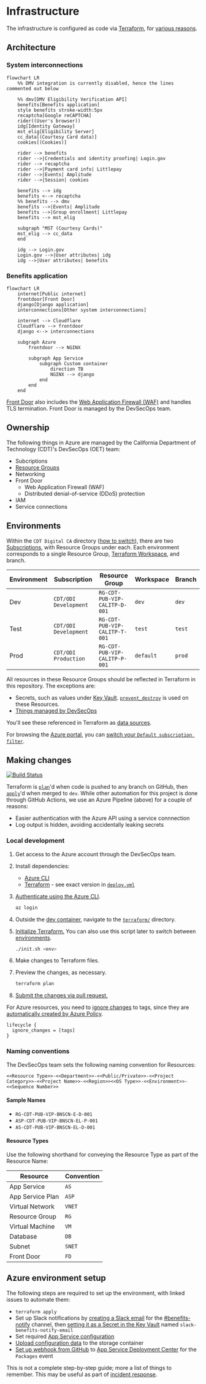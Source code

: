 # Infrastructure

The infrastructure is configured as code via [Terraform](https://www.terraform.io/), for [various reasons](https://techcommunity.microsoft.com/t5/fasttrack-for-azure/the-benefits-of-infrastructure-as-code/ba-p/2069350).

## Architecture

### System interconnections

```mermaid
flowchart LR
    %% DMV integration is currently disabled, hence the lines commented out below

    %% dmv[DMV Eligibility Verification API]
    benefits[Benefits application]
    style benefits stroke-width:5px
    recaptcha[Google reCAPTCHA]
    rider((User's browser))
    idg[Identity Gateway]
    mst_elig[Eligibility Server]
    cc_data[(Courtesy Card data)]
    cookies[(Cookies)]

    rider --> benefits
    rider -->|Credentials and identity proofing| Login.gov
    rider --> recaptcha
    rider -->|Payment card info| Littlepay
    rider -->|Events| Amplitude
    rider -->|Session| cookies

    benefits --> idg
    benefits <--> recaptcha
    %% benefits --> dmv
    benefits -->|Events| Amplitude
    benefits -->|Group enrollment| Littlepay
    benefits --> mst_elig

    subgraph "MST (Courtesy Cards)"
    mst_elig --> cc_data
    end

    idg --> Login.gov
    Login.gov -->|User attributes| idg
    idg -->|User attributes| benefits
```

### Benefits application

```mermaid
flowchart LR
    internet[Public internet]
    frontdoor[Front Door]
    django[Django application]
    interconnections[Other system interconnections]

    internet --> Cloudflare
    Cloudflare --> frontdoor
    django <--> interconnections

    subgraph Azure
        frontdoor --> NGINX

        subgraph App Service
            subgraph Custom container
                direction TB
                NGINX --> django
            end
        end
    end
```

[Front Door](https://docs.microsoft.com/en-us/azure/frontdoor/front-door-overview) also includes the [Web Application Firewall (WAF)](https://docs.microsoft.com/en-us/azure/web-application-firewall/afds/afds-overview) and handles TLS termination. Front Door is managed by the DevSecOps team.

## Ownership

The following things in Azure are managed by the California Department of Technology (CDT)'s DevSecOps (OET) team:

- Subcriptions
- [Resource Groups](https://learn.microsoft.com/en-us/azure/azure-resource-manager/management/manage-resource-groups-portal)
- Networking
- Front Door
  - Web Application Firewall (WAF)
  - Distributed denial-of-service (DDoS) protection
- IAM
- Service connections

## Environments

Within the `CDT Digital CA` directory ([how to switch](https://learn.microsoft.com/en-us/azure/devtest/offer/how-to-change-directory-tenants-visual-studio-azure)), there are two [Subscriptions](https://learn.microsoft.com/en-us/microsoft-365/enterprise/subscriptions-licenses-accounts-and-tenants-for-microsoft-cloud-offerings?view=o365-worldwide#subscriptions), with Resource Groups under each. Each environment corresponds to a single Resource Group, [Terraform Workspace](https://developer.hashicorp.com/terraform/language/state/workspaces), and branch.

| Environment | Subscription          | Resource Group                | Workspace | Branch |
| ----------- | --------------------- | ----------------------------- | --------- | ------ |
| Dev         | `CDT/ODI Development` | `RG-CDT-PUB-VIP-CALITP-D-001` | `dev`     | `dev`  |
| Test        | `CDT/ODI Development` | `RG-CDT-PUB-VIP-CALITP-T-001` | `test`    | `test` |
| Prod        | `CDT/ODI Production`  | `RG-CDT-PUB-VIP-CALITP-P-001` | `default` | `prod` |

All resources in these Resource Groups should be reflected in Terraform in this repository. The exceptions are:

- Secrets, such as values under [Key Vault](https://azure.microsoft.com/en-us/services/key-vault/). [`prevent_destroy`](https://developer.hashicorp.com/terraform/tutorials/state/resource-lifecycle#prevent-resource-deletion) is used on these Resources.
- [Things managed by DevSecOps](#ownership)

You'll see these referenced in Terraform as [data sources](https://developer.hashicorp.com/terraform/language/data-sources).

For browsing the [Azure portal](https://portal.azure.com), you can [switch your `Default subscription filter`](https://docs.microsoft.com/en-us/azure/azure-portal/set-preferences).

## Making changes

[![Build Status](https://calenterprise.visualstudio.com/CDT.OET.CAL-ITP/_apis/build/status/cal-itp.benefits%20Infra?branchName=dev)](https://calenterprise.visualstudio.com/CDT.OET.CAL-ITP/_build/latest?definitionId=828&branchName=dev)

Terraform is [`plan`](https://www.terraform.io/cli/commands/plan)'d when code is pushed to any branch on GitHub, then [`apply`](https://www.terraform.io/cli/commands/apply)'d when merged to `dev`. While other automation for this project is done through GitHub Actions, we use an Azure Pipeline (above) for a couple of reasons:

- Easier authentication with the Azure API using a service connnection
- Log output is hidden, avoiding accidentally leaking secrets

### Local development

1. Get access to the Azure account through the DevSecOps team.
1. Install dependencies:

   - [Azure CLI](https://docs.microsoft.com/en-us/cli/azure/install-azure-cli)
   - [Terraform](https://www.terraform.io/downloads) - see exact version in [`deploy.yml`](https://github.com/cal-itp/benefits/blob/dev/terraform/pipeline/deploy.yml)

1. [Authenticate using the Azure CLI](https://registry.terraform.io/providers/hashicorp/azurerm/latest/docs/guides/azure_cli).

   ```sh
   az login
   ```

1. Outside the [dev container](../../getting-started/), navigate to the [`terraform/`](https://github.com/cal-itp/benefits/tree/dev/terraform) directory.
1. [Initialize Terraform.](https://www.terraform.io/cli/commands/init) You can also use this script later to switch between [environments](#environments).

   ```sh
   ./init.sh <env>
   ```

1. Make changes to Terraform files.
1. Preview the changes, as necessary.

   ```sh
   terraform plan
   ```

1. [Submit the changes via pull request.](../development/commits-branches-merging/)

For Azure resources, you need to [ignore changes](https://www.terraform.io/language/meta-arguments/lifecycle#ignore_changes) to tags, since they are [automatically created by Azure Policy](https://docs.microsoft.com/en-us/azure/azure-resource-manager/management/tag-policies).

```hcl
lifecycle {
  ignore_changes = [tags]
}
```

### Naming conventions

The DevSecOps team sets the following naming convention for Resources:

```
<<Resource Type>>-<<Department>>-<<Public/Private>>-<<Project Category>>-<<Project Name>>-<<Region>><<OS Type>>-<<Environment>>-<<Sequence Number>>
```

#### Sample Names

- `RG-CDT-PUB-VIP-BNSCN-E-D-001`
- `ASP-CDT-PUB-VIP-BNSCN-EL-P-001`
- `AS-CDT-PUB-VIP-BNSCN-EL-D-001`

#### Resource Types

Use the following shorthand for conveying the Resource Type as part of the Resource Name:

| Resource         | Convention |
| ---------------- | ---------- |
| App Service      | `AS`       |
| App Service Plan | `ASP`      |
| Virtual Network  | `VNET`     |
| Resource Group   | `RG`       |
| Virtual Machine  | `VM`       |
| Database         | `DB`       |
| Subnet           | `SNET`     |
| Front Door       | `FD`       |

## Azure environment setup

The following steps are required to set up the environment, with linked issues to automate them:

- `terraform apply`
- Set up Slack notifications by [creating a Slack email](https://slack.com/help/articles/206819278-Send-emails-to-Slack) for the [#benefits-notify](https://cal-itp.slack.com/archives/C022HHSEE3F) channel, then [setting it as a Secret in the Key Vault](https://learn.microsoft.com/en-us/azure/key-vault/secrets/quick-create-portal#add-a-secret-to-key-vault) named `slack-benefits-notify-email`
- Set required [App Service configuration](../configuration/environment-variables.md)
- [Upload configuration data](../configuration/data.md) to the storage container
- [Set up webhook from GitHub](https://github.com/cal-itp/benefits/settings/hooks) to [App Service Deployment Center](https://learn.microsoft.com/en-us/azure/app-service/deploy-ci-cd-custom-container?tabs=acr&pivots=container-linux) for the `Packages` event

This is not a complete step-by-step guide; more a list of things to remember. This may be useful as part of [incident response](https://docs.google.com/document/d/1qtev8qItPiTB4Tp9FQ87XsLtWZ4HlNXqoe9vF2VuGcY/edit#).
